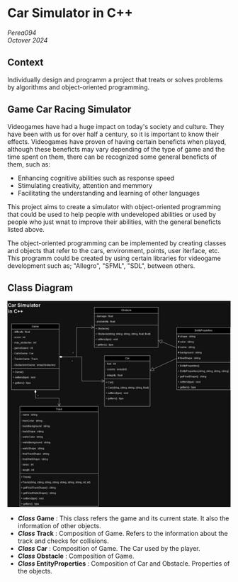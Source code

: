 # Car Simulator in C++
*Perea094* \
*Octover 2024* 

## Context
Individually design and programm a project that treats or solves problems by algorithms and object-oriented programming.

## Game Car Racing Simulator
Videogames have had a huge impact on today's society and culture. They have been with us for over half a century, so it is important to know their effects. 
Videogames have proven of having certain beneficts when played, although these beneficts may vary depending of the type of game and the time spent on them, there can be recognized some general beneficts of them, such as:
* Enhancing cognitive abilities such as response speed
* Stimulating creativity, attention and memmory
* Facilitating the understanding and learning of other languages

This project aims to create a simulator with object-oriented programming that could be used to help people with undeveloped abilities or used by people who just wnat to improve their abilities, with the general beneficts listed above. 

The object-oriented programming can be implemented by creating classes and objects that refer to the cars, environment, points, user iterface, etc.
This programm could be created by using certain libraries for videogame development such as; "Allegro", "SFML", "SDL", between others.

## Class Diagram
![Class diagram of the project Car simulation in C++](images/class_diagram(2).jpg)
* **_Class_ Game** : This class refers the game and its current state. It also the information of other objects.
* **_Class_ Track** : Composition of Game. Refers to the information about the track and checks for collisions.
* **_Class_ Car** : Composition of Game. The Car used by the player.
* **_Class_ Obstacle** : Composition of Game. 
* **_Class_ EntityProperties** : Composition of Car and Obstacle. Properties of the objects.
